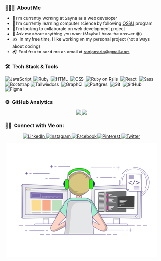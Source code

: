 
### 👨🏻‍💻 &nbsp;About Me

- 🔭 I’m currently working at Sayna as a web developer
- 🌱 I’m currently learning computer science by following [OSSU](https://github.com/ossu/computer-science) program
- 👯 I’m looking to collaborate on web development project
- 💬 Ask me about anything you want (Maybe I have the answer :stuck_out_tongue_winking_eye:)
- ✍️ &nbsp;In my free time, I like working on my personal project (not always about coding)
- :mailbox_with_mail: Feel free to send me an email at ranjamario@gmail.com
<!--
<img alt="Night Coding" src="https://raw.githubusercontent.com/AVS1508/AVS1508/master/assets/Night-Coding.gif" align="right"/>
-->

### 🛠 &nbsp;Tech Stack & Tools

![JavaScript](https://img.shields.io/badge/javascript%20-%23323330.svg?&style=for-the-badge&logo=javascript&logoColor=%23F7DF1E)&nbsp;
![Ruby](https://img.shields.io/badge/ruby-%23CC342D.svg?&style=for-the-badge&logo=ruby&logoColor=white)&nbsp;
![HTML](https://img.shields.io/badge/html5%20-%23E34F26.svg?&style=for-the-badge&logo=html5&logoColor=white)&nbsp;
![CSS](https://img.shields.io/badge/css3%20-%231572B6.svg?&style=for-the-badge&logo=css3&logoColor=white)&nbsp;
![Ruby on Rails](https://img.shields.io/badge/rails%20-%23CC0000.svg?&style=for-the-badge&logo=ruby-on-rails&logoColor=white)&nbsp;
![React](https://img.shields.io/badge/react%20-%2320232a.svg?&style=for-the-badge&logo=react&logoColor=%2361DAFB)&nbsp;
![Sass](https://img.shields.io/badge/SASS%20-hotpink.svg?&style=for-the-badge&logo=SASS&logoColor=white)&nbsp;
![Bootstrap](https://img.shields.io/badge/bootstrap%20-%23563D7C.svg?&style=for-the-badge&logo=bootstrap&logoColor=white)
![Tailwindcss](https://img.shields.io/badge/tailwindcss%20-%2338B2AC.svg?&style=for-the-badge&logo=tailwind-css&logoColor=white)&nbsp;
![GraphQl](https://img.shields.io/badge/-GraphQL-E10098?style=for-the-badge&logo=graphql)&nbsp;
![Postgres](https://img.shields.io/badge/postgres-%23316192.svg?&style=for-the-badge&logo=postgresql&logoColor=white)&nbsp;
![Git](https://img.shields.io/badge/git%20-%23F05033.svg?&style=for-the-badge&logo=git&logoColor=white)&nbsp;
![GitHub](https://img.shields.io/badge/github%20-%23121011.svg?&style=for-the-badge&logo=github&logoColor=white)&nbsp;
![Figma](https://img.shields.io/badge/figma%20-%23F24E1E.svg?&style=for-the-badge&logo=figma&logoColor=white)&nbsp;

### ⚙️ &nbsp;GitHub Analytics

<p align="center">
<a href="https://github.com/MaxR522">
  <img height="180em" src="https://github-readme-stats-eight-theta.vercel.app/api?username=MaxR522&show_icons=true&theme=algolia&show_icons=true&include_all_commits=true&count_private=true"/>
  <img height="180em" src="https://github-readme-stats-eight-theta.vercel.app/api/top-langs/?username=MaxR522&layout=compact&langs_count=8&theme=algolia"/>
</a>
</p>

### 🤝🏻 &nbsp;Connect with Me on:

<p align="center">
<a href="https://www.linkedin.com/in/mario-randrianomearisoa/" target="_blank"><img alt="LinkedIn" src="https://img.shields.io/badge/linkedin%20-%230077B5.svg?&style=for-the-badge&logo=linkedin&logoColor=white"/>
<a href="https://www.instagram.com/r.mario.r/" target="_blank"><img alt="Instagram" src="https://img.shields.io/badge/instagram%20-%23E4405F.svg?&style=for-the-badge&logo=Instagram&logoColor=white"/>
<a href="https://www.facebook.com/R.Mario22" target="_blank"><img alt="Facebook" src="https://img.shields.io/badge/Facebook%20-%231877F2.svg?&style=for-the-badge&logo=Facebook&logoColor=white"/>
<a href="https://www.pinterest.com/mariorandrianomearisoa/_saved/" target="_blank"><img alt="Pinterest" src="https://img.shields.io/badge/pinterest%20-%23E60023.svg?&style=for-the-badge&logo=Pinterest&logoColor=white"/>
<a href="https://twitter.com/RanjaMario" target="_blank"><img alt="Twitter" src="https://img.shields.io/badge/twitter%20-%231DA1F2.svg?&style=for-the-badge&logo=Twitter&logoColor=white"/>
</p>
  

<p align="center">  
<img align="center" alt="GIF" src="https://raw.githubusercontent.com/devSouvik/devSouvik/master/gif3.gif" width="500"/>
</p>
  
<!--
<h4 align="center">Visitor's count</h4>
-->
<!--
<p align="center"><img src="https://profile-counter.glitch.me/{MaxR522}/count.svg" alt="MaxR522 :: Visitor's Count" /></p>
-->

